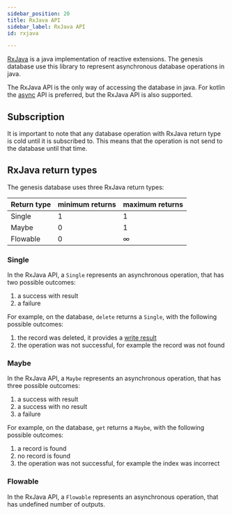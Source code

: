 ```yaml
---
sidebar_position: 20
title: RxJava API
sidebar_label: RxJava API
id: rxjava

---
```


[RxJava](https://www.rxjava.com/) is a java implementation of reactive extensions. The genesis database use this 
library to represent asynchronous database operations in java.  

The RxJava API is the only way of accessing the database in java. For kotlin the [async](../async) API is preferred,
but the RxJava API is also supported. 

## Subscription

It is important to note that any database operation with RxJava return type is cold until it is subscribed to. This 
means that the operation is not send to the database until that time. 

## RxJava return types

The genesis database uses three RxJava return types:

| Return type | minimum returns | maximum returns |
|-------------|-----------------|-----------------|
| Single      | 1               | 1               |
| Maybe       | 0               | 1               |
| Flowable    | 0               | ∞               |

### Single

In the RxJava API, a `Single` represents an asynchronous operation, that has two possible outcomes:

1. a success with result
2. a failure

For example, on the database, `delete` returns a `Single`, with the following possible outcomes:

1. the record was deleted, it provides a [write result](../helper/write-result/overview)
2. the operation was not successful, for example the record was not found 

### Maybe

In the RxJava API, a `Maybe` represents an asynchronous operation, that has three possible outcomes:

1. a success with result
2. a success with no result 
3. a failure

For example, on the database, `get` returns a `Maybe`, with the following possible outcomes:

1. a record is found
2. no record is found
3. the operation was not successful, for example the index was incorrect

### Flowable

In the RxJava API, a `Flowable` represents an asynchronous operation, that has undefined number of outputs. 
